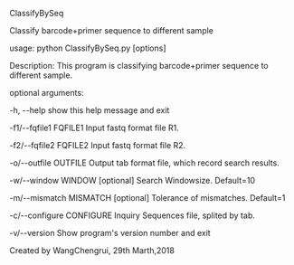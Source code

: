 ClassifyBySeq

Classify barcode+primer sequence to different sample

usage: python ClassifyBySeq.py [options]

Description: This program is classifying barcode+primer sequence to different sample.

optional arguments:

-h, --help show this help message and exit

-f1/--fqfile1 FQFILE1 Input fastq format file R1.

-f2/--fqfile2 FQFILE2 Input fastq format file R2.

-o/--outfile OUTFILE Output tab format file, which record search results.

-w/--window WINDOW [optional] Search Windowsize. Default=10

-m/--mismatch MISMATCH [optional] Tolerance of mismatches. Default=1

-c/--configure CONFIGURE Inquiry Sequences file, splited by tab.

-v/--version Show program's version number and exit

Created by WangChengrui, 29th Marth,2018
